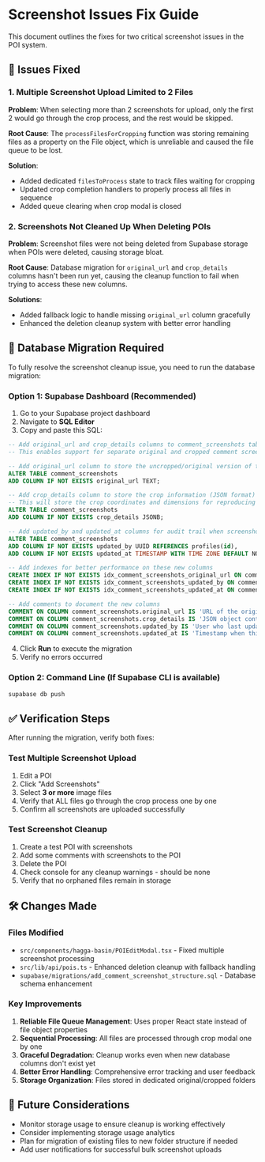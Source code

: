 # Screenshot Issues Fix Guide

This document outlines the fixes for two critical screenshot issues in the POI system.

## 🚨 **Issues Fixed**

### 1. **Multiple Screenshot Upload Limited to 2 Files**
**Problem**: When selecting more than 2 screenshots for upload, only the first 2 would go through the crop process, and the rest would be skipped.

**Root Cause**: The `processFilesForCropping` function was storing remaining files as a property on the File object, which is unreliable and caused the file queue to be lost.

**Solution**: 
- Added dedicated `filesToProcess` state to track files waiting for cropping
- Updated crop completion handlers to properly process all files in sequence
- Added queue clearing when crop modal is closed

### 2. **Screenshots Not Cleaned Up When Deleting POIs**
**Problem**: Screenshot files were not being deleted from Supabase storage when POIs were deleted, causing storage bloat.

**Root Cause**: Database migration for `original_url` and `crop_details` columns hasn't been run yet, causing the cleanup function to fail when trying to access these new columns.

**Solutions**:
- Added fallback logic to handle missing `original_url` column gracefully
- Enhanced the deletion cleanup system with better error handling

## 🔄 **Database Migration Required**

To fully resolve the screenshot cleanup issue, you need to run the database migration:

### **Option 1: Supabase Dashboard (Recommended)**
1. Go to your Supabase project dashboard
2. Navigate to **SQL Editor**
3. Copy and paste this SQL:

```sql
-- Add original_url and crop_details columns to comment_screenshots table
-- This enables support for separate original and cropped comment screenshot storage

-- Add original_url column to store the uncropped/original version of the screenshot
ALTER TABLE comment_screenshots 
ADD COLUMN IF NOT EXISTS original_url TEXT;

-- Add crop_details column to store the crop information (JSON format)
-- This will store the crop coordinates and dimensions for reproducing the crop
ALTER TABLE comment_screenshots 
ADD COLUMN IF NOT EXISTS crop_details JSONB;

-- Add updated_by and updated_at columns for audit trail when screenshots are re-cropped
ALTER TABLE comment_screenshots 
ADD COLUMN IF NOT EXISTS updated_by UUID REFERENCES profiles(id),
ADD COLUMN IF NOT EXISTS updated_at TIMESTAMP WITH TIME ZONE DEFAULT NOW();

-- Add indexes for better performance on these new columns
CREATE INDEX IF NOT EXISTS idx_comment_screenshots_original_url ON comment_screenshots(original_url);
CREATE INDEX IF NOT EXISTS idx_comment_screenshots_updated_by ON comment_screenshots(updated_by);
CREATE INDEX IF NOT EXISTS idx_comment_screenshots_updated_at ON comment_screenshots(updated_at);

-- Add comments to document the new columns
COMMENT ON COLUMN comment_screenshots.original_url IS 'URL of the original uncropped screenshot file';
COMMENT ON COLUMN comment_screenshots.crop_details IS 'JSON object containing crop coordinates and dimensions for reproducing the crop';
COMMENT ON COLUMN comment_screenshots.updated_by IS 'User who last updated/re-cropped this screenshot';
COMMENT ON COLUMN comment_screenshots.updated_at IS 'Timestamp when this screenshot was last updated/re-cropped';
```

4. Click **Run** to execute the migration
5. Verify no errors occurred

### **Option 2: Command Line (If Supabase CLI is available)**
```bash
supabase db push
```

## ✅ **Verification Steps**

After running the migration, verify both fixes:

### **Test Multiple Screenshot Upload**
1. Edit a POI
2. Click "Add Screenshots"
3. Select **3 or more** image files
4. Verify that ALL files go through the crop process one by one
5. Confirm all screenshots are uploaded successfully

### **Test Screenshot Cleanup**
1. Create a test POI with screenshots
2. Add some comments with screenshots to the POI
3. Delete the POI
4. Check console for any cleanup warnings - should be none
5. Verify that no orphaned files remain in storage

## 🛠 **Changes Made**

### **Files Modified**
- `src/components/hagga-basin/POIEditModal.tsx` - Fixed multiple screenshot processing
- `src/lib/api/pois.ts` - Enhanced deletion cleanup with fallback handling
- `supabase/migrations/add_comment_screenshot_structure.sql` - Database schema enhancement

### **Key Improvements**
1. **Reliable File Queue Management**: Uses proper React state instead of file object properties
2. **Sequential Processing**: All files are processed through crop modal one by one
3. **Graceful Degradation**: Cleanup works even when new database columns don't exist yet
4. **Better Error Handling**: Comprehensive error tracking and user feedback
5. **Storage Organization**: Files stored in dedicated original/cropped folders

## 📝 **Future Considerations**

- Monitor storage usage to ensure cleanup is working effectively
- Consider implementing storage usage analytics
- Plan for migration of existing files to new folder structure if needed
- Add user notifications for successful bulk screenshot uploads 